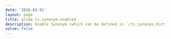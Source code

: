 ```yaml
---
date: '2016-01-01'
layout: page
title: glide.ts.synonym.enabled
description: Enable Synonym (which can be defined in `/ts_synonym_dictionary_list.do` Synonym Dictionaries)
value: false
---
```

